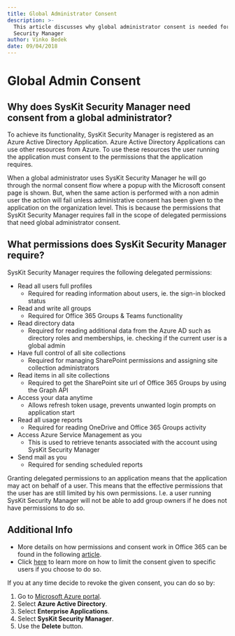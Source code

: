 ```yaml
---
title: Global Administrator Consent
description: >-
  This article discusses why global administrator consent is needed for SysKit
  Security Manager
author: Vinko Bedek
date: 09/04/2018
---
```


# Global Admin Consent

## Why does SysKit Security Manager need consent from a global administrator?

To achieve its functionality, SysKit Security Manager is registered as an Azure Active Directory Application. Azure Active Directory Applications can use other resources from Azure. To use these resources the user running the application must consent to the permissions that the application requires.

When a global administrator uses SysKit Security Manager he will go through the normal consent flow where a popup with the Microsoft consent page is shown. But, when the same action is performed with a non admin user the action will fail unless administrative consent has been given to the application on the organization level. This is because the permissions that SysKit Security Manager requires fall in the scope of delegated permissions that need global administrator consent.

## What permissions does SysKit Security Manager require?

SysKit Security Manager requires the following delegated permissions:

* Read all users full profiles
  * Required for reading information about users, ie. the sign-in blocked status
* Read and write all groups
  * Required for Office 365 Groups & Teams functionality
* Read directory data
  * Required for reading additional data from the Azure AD such as directory roles and memberships, ie. checking if the current user is a global admin
* Have full control of all site collections
  * Required for managing SharePoint permissions and assigning site collection administrators
* Read items in all site collections
  * Required to get the SharePoint site url of Office 365 Groups by using the Graph API
* Access your data anytime
  * Allows refresh token usage, prevents unwanted login prompts on application start
* Read all usage reports
  * Required for reading OneDrive and Office 365 Groups activity
* Access Azure Service Management as you
  * This is used to retrieve tenants associated with the account using SysKit Security Manager
* Send mail as you
  * Required for sending scheduled reports

Granting delegated permissions to an application means that the application may act on behalf of a user. This means that the effective permissions that the user has are still limited by his own permissions. I.e. a user running SysKit Security Manager will not be able to add group owners if he does not have permissions to do so.

## Additional Info

* More details on how permissions and consent work in Office 365 can be found in the following [article](https://docs.microsoft.com/en-us/azure/active-directory/develop/v2-permissions-and-consent).  
* Click [here](https://docs.microsoft.com/en-us/azure/active-directory/active-directory-applications-guiding-developers-requiring-user-assignment) to learn more on how to limit the consent given to specific users if you choose to do so.

If you at any time decide to revoke the given consent, you can do so by:

1. Go to [Microsoft Azure portal](https://portal.azure.com).
2. Select **Azure Active Directory**.
3. Select **Enterprise Applications**.
4. Select **SysKit Security Manager**.
5. Use the **Delete** button.

